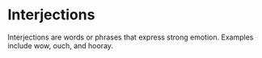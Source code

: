 # Interjections

Interjections are words or phrases that express strong emotion. Examples include wow, ouch, and hooray.
